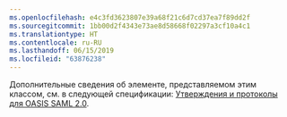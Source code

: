```yaml
---
ms.openlocfilehash: e4c3fd3623807e39a68f21c6d7cd37ea7f89dd2f
ms.sourcegitcommit: 1bb00d2f4343e73ae8d58668f02297a3cf10a4c1
ms.translationtype: HT
ms.contentlocale: ru-RU
ms.lasthandoff: 06/15/2019
ms.locfileid: "63876238"
---
```

Дополнительные сведения об элементе, представляемом этим классом, см. в следующей спецификации: [Утверждения и протоколы для OASIS SAML 2.0](https://docs.oasis-open.org/security/saml/v2.0/saml-core-2.0-os.pdf).
